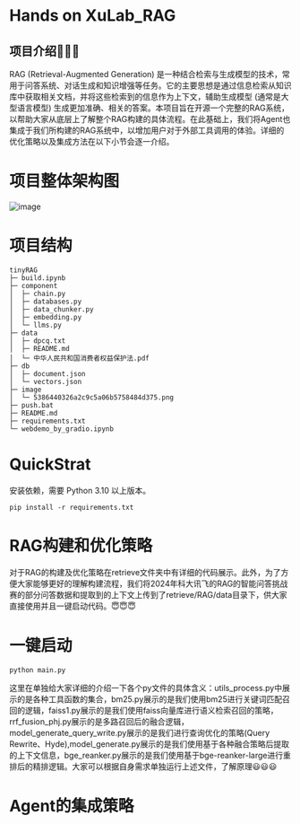 # Hands on XuLab_RAG
## 项目介绍🤗🤗🤗
RAG (Retrieval-Augmented Generation) 是一种结合检索与生成模型的技术，常用于问答系统、对话生成和知识增强等任务。它的主要思想是通过信息检索从知识库中获取相关文档，并将这些检索到的信息作为上下文，辅助生成模型 (通常是大型语言模型) 生成更加准确、相关的答案。本项目旨在开源一个完整的RAG系统，以帮助大家从底层上了解整个RAG构建的具体流程。在此基础上，我们将Agent也集成于我们所构建的RAG系统中，以增加用户对于外部工具调用的体验。详细的优化策略以及集成方法在以下小节会逐一介绍。
# 项目整体架构图
![image](https://github.com/jinguoweis/Xulab_RAG/blob/master/RAG.png)
# 项目结构
```plaintext
tinyRAG
├─ build.ipynb
├─ component
│  ├─ chain.py
│  ├─ databases.py
│  ├─ data_chunker.py
│  ├─ embedding.py
│  └─ llms.py
├─ data
│  ├─ dpcq.txt
│  ├─ README.md
│  └─ 中华人民共和国消费者权益保护法.pdf
├─ db
│  ├─ document.json
│  └─ vectors.json
├─ image
│  └─ 5386440326a2c9c5a06b5758484d375.png
├─ push.bat
├─ README.md
├─ requirements.txt
└─ webdemo_by_gradio.ipynb
```
# QuickStrat
安装依赖，需要 Python 3.10 以上版本。
```plaintext
pip install -r requirements.txt
```
# RAG构建和优化策略
对于RAG的构建及优化策略在retrieve文件夹中有详细的代码展示。此外，为了方便大家能够更好的理解构建流程，我们将2024年科大讯飞的RAG的智能问答挑战赛的部分问答数据和提取到的上下文上传到了retrieve/RAG/data目录下，供大家直接使用并且一键启动代码。😇😇😇
# 一键启动
```plaintext
python main.py
```
这里在单独给大家详细的介绍一下各个py文件的具体含义：utils_process.py中展示的是各种工具函数的集合，bm25.py展示的是我们使用bm25进行关键词匹配召回的逻辑，faiss1.py展示的是我们使用faiss向量库进行语义检索召回的策略，rrf_fusion_phj.py展示的是多路召回后的融合逻辑，model_generate_query_write.py展示的是我们进行查询优化的策略(Query Rewrite、Hyde),model_generate.py展示的是我们使用基于各种融合策略后提取的上下文信息，bge_reanker.py展示的是我们使用基于bge-reanker-large进行重排后的精排逻辑。大家可以根据自身需求单独运行上述文件，了解原理😃😃😃
# Agent的集成策略
